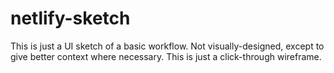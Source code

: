 # netlify-sketch

This is just a UI sketch of a basic workflow.  Not visually-designed, except to give better context where necessary. This is just a click-through wireframe.
